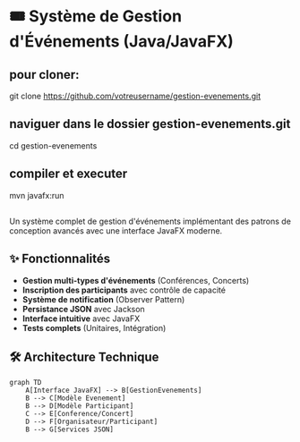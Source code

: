 # 🎟️ Système de Gestion d'Événements (Java/JavaFX)
## pour cloner:
git clone https://github.com/votreusername/gestion-evenements.git

## naviguer dans le dossier gestion-evenements.git
cd gestion-evenements

## compiler et executer
mvn javafx:run
##
Un système complet de gestion d'événements implémentant des patrons de conception avancés avec une interface JavaFX moderne.

## ✨ Fonctionnalités

- **Gestion multi-types d'événements** (Conférences, Concerts)
- **Inscription des participants** avec contrôle de capacité
- **Système de notification** (Observer Pattern)
- **Persistance JSON** avec Jackson
- **Interface intuitive** avec JavaFX
- **Tests complets** (Unitaires, Intégration)

## 🛠 Architecture Technique

```mermaid
graph TD
    A[Interface JavaFX] --> B[GestionEvenements]
    B --> C[Modèle Evenement]
    B --> D[Modèle Participant]
    C --> E[Conference/Concert]
    D --> F[Organisateur/Participant]
    B --> G[Services JSON]

